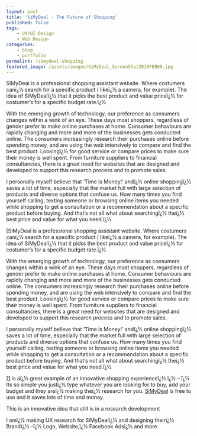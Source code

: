 ```yaml
---
layout: post
title: 'SiMyDeal - The Future of Shopping'
published: false
tags:
    - UX/UI Design
    - Web Design
categories:
    - blog
    - portfolio
permalink: /simydeal-shopping
featured_image: /assets/images/SiMyDeal_ScreenShot2016FEB09.jpg
---
```

SiMyDeal is a professional shopping assistant website. Where costumers canï¿½ search for a specific product ( likeï¿½ a camera, for example). The idea of SiMyDealï¿½ that it picks the best product and value priceï¿½ for costumer&#8217;s for a specific budget rate.ï¿½ 

With the emerging growth of technology, our preference as consumers changes within a wink of an eye. These days most shoppers, regardless of gender prefer to make online purchases at home. Consumer behaviours are rapidly changing and more and more of the businesses gets conducted online. The consumers increasingly research their purchases online before spending money, and are using the web intensively to compare and find the best product. Lookingï¿½ for good service or compare prices to make sure their money is well spent. From furniture suppliers to financial consultancies, there is a great need for websites that are designed and developed to support this research process and to promote sales.

I personally myself believe that &#8216;Time is Money!&#8217; andï¿½ online shoppingï¿½ saves a lot of time, especially that the market full with large selection of products and diverse options that confuse us. How many times you find yourself calling, texting someone or browsing online items you needed while shopping to get a consultation or a recommendation about a specific product before buying. And that&#8217;s not all what about searchingï¿½ theï¿½ best price and value for what you need.ï¿½ 

[SiMyDeal is a professional shopping assistant website. Where costumers canï¿½ search for a specific product ( likeï¿½ a camera, for example). The idea of SiMyDealï¿½ that it picks the best product and value priceï¿½ for costumer&#8217;s for a specific budget rate.ï¿½ 

With the emerging growth of technology, our preference as consumers changes within a wink of an eye. These days most shoppers, regardless of gender prefer to make online purchases at home. Consumer behaviours are rapidly changing and more and more of the businesses gets conducted online. The consumers increasingly research their purchases online before spending money, and are using the web intensively to compare and find the best product. Lookingï¿½ for good service or compare prices to make sure their money is well spent. From furniture suppliers to financial consultancies, there is a great need for websites that are designed and developed to support this research process and to promote sales.

I personally myself believe that &#8216;Time is Money!&#8217; andï¿½ online shoppingï¿½ saves a lot of time, especially that the market full with large selection of products and diverse options that confuse us. How many times you find yourself calling, texting someone or browsing online items you needed while shopping to get a consultation or a recommendation about a specific product before buying. And that&#8217;s not all what about searchingï¿½ theï¿½ best price and value for what you need.ï¿½ 

][1] is aï¿½ great example of an innovative shopping experienceï¿½ ï¿½ &#8211; ï¿½ Its so simple you justï¿½ type whatever you are looking for to buy, add your budget and they areï¿½ making theï¿½ research for you. [SiMyDeal][1] is free to use and it saves lots of time and money.

This is an innovative idea that still is in a research development





I amï¿½ making UX research for SiMyDealï¿½ and designing theirï¿½ Brandï¿½ &#8211;ï¿½ Logo, Website,ï¿½ Facebook Adsï¿½ and more.

  

 [1]: http://www.simydeal.com